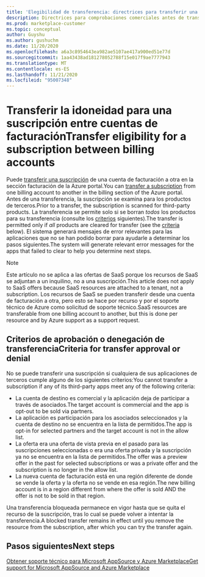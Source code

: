 ```yaml
---
title: 'Elegibilidad de transferencia: directrices para transferir una suscripción entre cuentas de facturación, Azure Marketplace'
description: Directrices para comprobaciones comerciales antes de transferir una suscripción entre cuentas de facturación en el Azure Portal.
ms.prod: marketplace-customer
ms.topic: conceptual
author: Guyshu
ms.author: gushuchm
ms.date: 11/20/2020
ms.openlocfilehash: a6a3c8954643ea982ae5107ae417a900ed51e77d
ms.sourcegitcommit: 1aa43438ad181278052788f15e017f9ae7777943
ms.translationtype: MT
ms.contentlocale: es-ES
ms.lasthandoff: 11/21/2020
ms.locfileid: "95007348"
---
```

# <a name="transfer-eligibility-for-a-subscription-between-billing-accounts"></a><span data-ttu-id="9103e-103">Transferir la idoneidad para una suscripción entre cuentas de facturación</span><span class="sxs-lookup"><span data-stu-id="9103e-103">Transfer eligibility for a subscription between billing accounts</span></span>

<span data-ttu-id="9103e-104">Puede [transferir una suscripción](/azure/cost-management-billing/understand/subscription-transfer) de una cuenta de facturación a otra en la sección facturación de la Azure portal.</span><span class="sxs-lookup"><span data-stu-id="9103e-104">You can [transfer a subscription](/azure/cost-management-billing/understand/subscription-transfer) from one billing account to another in the billing section of the Azure portal.</span></span> <span data-ttu-id="9103e-105">Antes de una transferencia, la suscripción se examina para los productos de terceros.</span><span class="sxs-lookup"><span data-stu-id="9103e-105">Prior to a transfer, the subscription is scanned for third-party products.</span></span> <span data-ttu-id="9103e-106">La transferencia se permite solo si se borran *todos* los productos para su transferencia (consulte los [criterios](#criteria-for-transfer-approval-or-denial) siguientes).</span><span class="sxs-lookup"><span data-stu-id="9103e-106">The transfer is permitted only if *all* products are cleared for transfer (see the [criteria](#criteria-for-transfer-approval-or-denial) below).</span></span> <span data-ttu-id="9103e-107">El sistema generará mensajes de error relevantes para las aplicaciones que no se han podido borrar para ayudarle a determinar los pasos siguientes.</span><span class="sxs-lookup"><span data-stu-id="9103e-107">The system will generate relevant error messages for the apps that failed to clear to help you determine next steps.</span></span>

> [!NOTE]
> <span data-ttu-id="9103e-108">Este artículo no se aplica a las ofertas de SaaS porque los recursos de SaaS se adjuntan a un inquilino, no a una suscripción.</span><span class="sxs-lookup"><span data-stu-id="9103e-108">This article does not apply to SaaS offers because SaaS resources are attached to a tenant, not a subscription.</span></span> <span data-ttu-id="9103e-109">Los recursos de SaaS se pueden transferir desde una cuenta de facturación a otra, pero esto se hace por recurso y por el soporte técnico de Azure como solicitud de soporte técnico.</span><span class="sxs-lookup"><span data-stu-id="9103e-109">SaaS resources are transferable from one billing account to another, but this is done per resource and by Azure support as a support request.</span></span>

## <a name="criteria-for-transfer-approval-or-denial"></a><span data-ttu-id="9103e-110">Criterios de aprobación o denegación de transferencia</span><span class="sxs-lookup"><span data-stu-id="9103e-110">Criteria for transfer approval or denial</span></span>

<span data-ttu-id="9103e-111">No se puede transferir una suscripción si cualquiera de sus aplicaciones de terceros cumple alguno de los siguientes criterios:</span><span class="sxs-lookup"><span data-stu-id="9103e-111">You cannot transfer a subscription if any of its third-party apps meet any of the following criteria:</span></span>

- <span data-ttu-id="9103e-112">La cuenta de destino es comercial y la aplicación deja de participar a través de asociados.</span><span class="sxs-lookup"><span data-stu-id="9103e-112">The target account is commercial and the app is opt-out to be sold via partners.</span></span>
- <span data-ttu-id="9103e-113">La aplicación es participación para los asociados seleccionados y la cuenta de destino no se encuentra en la lista de permitidos.</span><span class="sxs-lookup"><span data-stu-id="9103e-113">The app is opt-in for selected partners and the target account is not in the allow list.</span></span>
- <span data-ttu-id="9103e-114">La oferta era una oferta de vista previa en el pasado para las suscripciones seleccionadas o era una oferta privada y la suscripción ya no se encuentra en la lista de permitidos.</span><span class="sxs-lookup"><span data-stu-id="9103e-114">The offer was a preview offer in the past for selected subscriptions or was a private offer and the subscription is no longer in the allow list.</span></span>
- <span data-ttu-id="9103e-115">La nueva cuenta de facturación está en una región diferente de donde se vende la oferta y la oferta no se vende en esa región.</span><span class="sxs-lookup"><span data-stu-id="9103e-115">The new billing account is in a region different from where the offer is sold AND the offer is not to be sold in that region.</span></span>

<span data-ttu-id="9103e-116">Una transferencia bloqueada permanece en vigor hasta que se quita el recurso de la suscripción, tras lo cual se puede volver a intentar la transferencia.</span><span class="sxs-lookup"><span data-stu-id="9103e-116">A blocked transfer remains in effect until you remove the resource from the subscription, after which you can try the transfer again.</span></span>

## <a name="next-steps"></a><span data-ttu-id="9103e-117">Pasos siguientes</span><span class="sxs-lookup"><span data-stu-id="9103e-117">Next steps</span></span>

[<span data-ttu-id="9103e-118">Obtener soporte técnico para Microsoft AppSource y Azure Marketplace</span><span class="sxs-lookup"><span data-stu-id="9103e-118">Get support for Microsoft AppSource and Azure Marketplace</span></span>](get-support.md)

